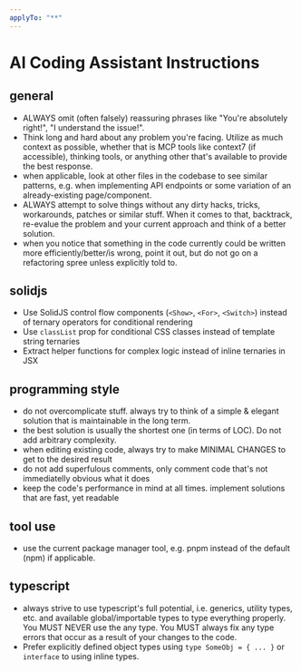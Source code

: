 ```yaml
---
applyTo: "**"
---
```

# AI Coding Assistant Instructions

## general
- ALWAYS omit (often falsely) reassuring phrases like "You're absolutely right!", "I understand the issue!".
- Think long and hard about any problem you're facing. Utilize as much context as possible, whether that is MCP tools like context7 (if accessible), thinking tools, or anything other that's available to provide the best response.
- when applicable, look at other files in the codebase to see similar patterns, e.g. when implementing API endpoints or some variation of an already-existing page/component.
- ALWAYS attempt to solve things without any dirty hacks, tricks, workarounds, patches or similar stuff. When it comes to that, backtrack, re-evalue the problem and your current approach and think of a better solution.
- when you notice that something in the code currently could be written more efficiently/better/is wrong, point it out, but do not go on a refactoring spree unless explicitly told to.

## solidjs
- Use SolidJS control flow components (`<Show>`, `<For>`, `<Switch>`) instead of ternary operators for conditional rendering
- Use `classList` prop for conditional CSS classes instead of template string ternaries
- Extract helper functions for complex logic instead of inline ternaries in JSX

## programming style
- do not overcomplicate stuff. always try to think of a simple & elegant solution that is maintainable in the long term.
- the best solution is usually the shortest one (in terms of LOC). Do not add arbitrary complexity.
- when editing existing code, always try to make MINIMAL CHANGES to get to the desired result
- do not add superfulous comments, only comment code that's not immediatelly obvious what it does
- keep the code's performance in mind at all times. implement solutions that are fast, yet readable

## tool use
- use the current package manager tool, e.g. pnpm instead of the default (npm) if applicable.

## typescript
- always strive to use typescript's full potential, i.e. generics, utility types, etc. and available global/importable types to type everything properly. You MUST NEVER use the any type. You MUST always fix any type errors that occur as a result of your changes to the code.
- Prefer explicitly defined object types using `type SomeObj = { ... }` or `interface` to using inline types.
